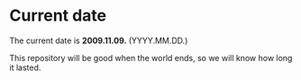 # Current date

The current date is **2009.11.09.** (YYYY.MM.DD.)

This repository will be good when the world ends, so we will know how long it lasted.
